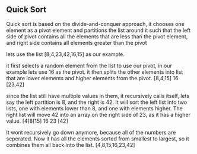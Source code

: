 ## Quick Sort

Quick sort is based on the divide-and-conquer approach, it chooses one element as a pivot element and partitions the list around it such that the left side of pivot contains all the elements that are less than the pivot element, and right side contains all elements greater than the pivot

lets use the list [8,4,23,42,16,15] as our example.

it first selects a random element from the list to use our pivot, in our example lets use 16 as the pivot. it then splits the other elements into list that are lower elements and higher elements from the pivot.
[8,4,15] 16  [23,42]

since the list still have multiple values in them, it recursively calls itself, lets say the left partition is 8, and the right is 42.
It will sort the left list into two lists, one with elements lower than 8, and one with elements higher. The right list will move 42 into an array on the right side of 23, as it has a higher value.
[4]8[15] 16 23 [42]

It wont recursively go down anymore, because all of the numbers are seperated. Now it has all the elements sorted from smallest to largest, so it combines them all back into the list. 
[4,8,15,16,23,42]